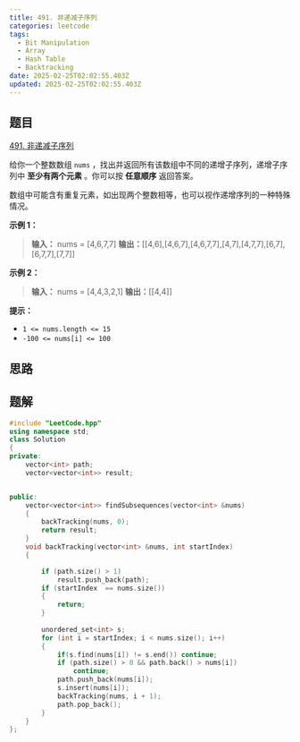 ```yaml
---
title: 491. 非递减子序列
categories: leetcode
tags: 
  - Bit Manipulation
  - Array
  - Hash Table
  - Backtracking
date: 2025-02-25T02:02:55.403Z
updated: 2025-02-25T02:02:55.403Z
---
```


<!--more-->

## 题目

[491. 非递减子序列](https://leetcode.cn/problems/non-decreasing-subsequences)

给你一个整数数组 `nums` ，找出并返回所有该数组中不同的递增子序列，递增子序列中 **至少有两个元素** 。你可以按 **任意顺序** 返回答案。

数组中可能含有重复元素，如出现两个整数相等，也可以视作递增序列的一种特殊情况。



**示例 1：**

> 
> 
> **输入：** nums = [4,6,7,7]
> **输出：**[[4,6],[4,6,7],[4,6,7,7],[4,7],[4,7,7],[6,7],[6,7,7],[7,7]]
> 

**示例 2：**

> 
> 
> **输入：** nums = [4,4,3,2,1]
> **输出：**[[4,4]]
> 



**提示：**

  * `1 <= nums.length <= 15`
  * `-100 <= nums[i] <= 100`



## 思路


## 题解

```cpp
#include "LeetCode.hpp"
using namespace std;
class Solution
{
private:
    vector<int> path;
    vector<vector<int>> result;


public:
    vector<vector<int>> findSubsequences(vector<int> &nums)
    {
        backTracking(nums, 0);
        return result;
    }
    void backTracking(vector<int> &nums, int startIndex)
    {

        if (path.size() > 1)
            result.push_back(path);
        if (startIndex  == nums.size())
        {
            return;
        }
        
        unordered_set<int> s;
        for (int i = startIndex; i < nums.size(); i++)
        {
            if(s.find(nums[i]) != s.end()) continue;
            if (path.size() > 0 && path.back() > nums[i])
                continue;
            path.push_back(nums[i]);
            s.insert(nums[i]);
            backTracking(nums, i + 1);
            path.pop_back();
        }
    }
};
```
